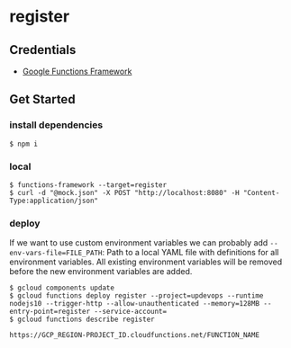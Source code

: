# register

## Credentials 
- [Google Functions Framework](https://github.com/GoogleCloudPlatform/functions-framework-nodejs)

## Get Started 

### install dependencies
```
$ npm i
```

### local
```
$ functions-framework --target=register
$ curl -d "@mock.json" -X POST "http://localhost:8080" -H "Content-Type:application/json"
```

### deploy
If we want to use custom environment variables we can probably add `--env-vars-file=FILE_PATH`:
Path to a local YAML file with definitions for all environment variables. All existing environment variables will be removed before the new environment variables are added.
```
$ gcloud components update
$ gcloud functions deploy register --project=updevops --runtime nodejs10 --trigger-http --allow-unauthenticated --memory=128MB --entry-point=register --service-account=
$ gcloud functions describe register
```

`https://GCP_REGION-PROJECT_ID.cloudfunctions.net/FUNCTION_NAME`

